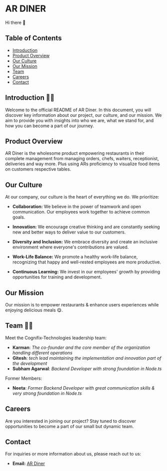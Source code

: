 # **AR DINER**
Hi there 👋

## Table of Contents

- [Introduction](#introduction)
- [Product Overview](#product-overview)
- [Our Culture](#our-culture)
- [Our Mission](#our-mission)
- [Team](#team)
- [Careers](#careers)
- [Contact](#contact)

## Introduction 🙋‍♀️

Welcome to the official README of AR Diner. In this document, you will discover key information about our project, our culture, and our mission. We aim to provide you with insights into who we are, what we stand for, and how you can become a part of our journey.

## Product Overview

AR Diner is the wholesome product empowering restaurants in their complete management from managing orders, chefs, waiters, receptionist, deliveries and way more. Plus using ARs proficiency to visualize food items on customers respective tables.

## Our Culture

At our company, our culture is the heart of everything we do. We prioritize:

- **Collaboration:** We believe in the power of teamwork and open communication. Our employees work together to achieve common goals.

- **Innovation:** We encourage creative thinking and are constantly seeking new and better ways to deliver value to our customers.

- **Diversity and Inclusion:** We embrace diversity and create an inclusive environment where everyone's contributions are valued.

- **Work-Life Balance:** We promote a healthy work-life balance, recognizing that happy and well-rested employees are more productive.

- **Continuous Learning:** We invest in our employees' growth by providing opportunities for training and development.

## Our Mission

Our mission is to empower restaurants & enhance users experiences while enjoying delicious meals 😋. 

## Team 👩‍💻 

Meet the Cognifix-Technologies leadership team:

- __Karman__: *The co-founder and the core member of the organization handling different operations*
- __Gitesh__: *tech lead maintaining the implementation and innovation part of the development*
- __Subham Agarwal__: *Backend Developer with strong foundation in Node.ts*

 Former Members:
- __Neeta__: *Former Backend Developer with great communication skills & very strong foundation in Node.ts*

## Careers

Are you interested in joining our project? Stay tuned to discover opportunities to become a part of our small but dynamic team.

## Contact

For inquiries or more information about us, please reach out to us:

- **Email:** [AR Diner](krmnsandhu94@gmail.com)
